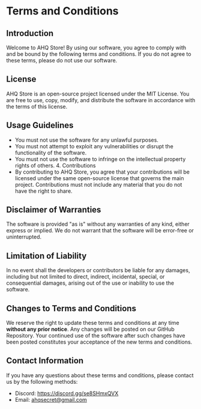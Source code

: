 # Terms and Conditions

## Introduction

Welcome to AHQ Store! By using our software, you agree to comply with and be bound by the following terms and conditions. If you do not agree to these terms, please do not use our software.

## License

AHQ Store is an open-source project licensed under the MIT License. You are free to use, copy, modify, and distribute the software in accordance with the terms of this license.

## Usage Guidelines

- You must not use the software for any unlawful purposes.
- You must not attempt to exploit any vulnerabilities or disrupt the functionality of the software.
- You must not use the software to infringe on the intellectual property rights of others. 4. Contributions
- By contributing to AHQ Store, you agree that your contributions will be licensed under the same open-source license that governs the main project. Contributions must not include any material that you do not have the right to share.

## Disclaimer of Warranties

The software is provided "as is" without any warranties of any kind, either express or implied. We do not warrant that the software will be error-free or uninterrupted.

## Limitation of Liability

In no event shall the developers or contributors be liable for any damages, including but not limited to direct, indirect, incidental, special, or consequential damages, arising out of the use or inability to use the software.

## Changes to Terms and Conditions

We reserve the right to update these terms and conditions at any time **without any prior notice**. Any changes will be posted on our GitHub Repository. Your continued use of the software after such changes have been posted constitutes your acceptance of the new terms and conditions.

## Contact Information

If you have any questions about these terms and conditions, please contact us by the following methods:

- Discord: https://discord.gg/se8SHmxQVX
- Email: ahqsecret@gmail.com
